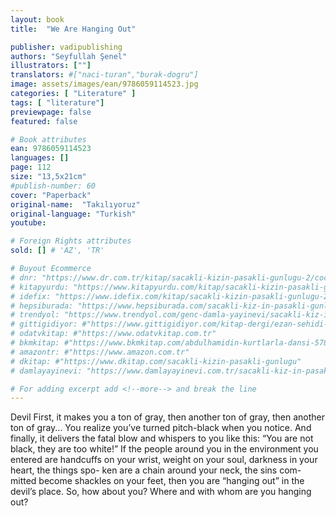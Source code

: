 ```yaml
---
layout: book
title:  "We Are Hanging Out"

publisher: vadipublishing
authors: "Seyfullah Şenel"
illustrators: [""]
translators: #["naci-turan","burak-dogru"]
image: assets/images/ean/9786059114523.jpg
categories: [ "Literature" ]
tags: [ "literature"]
previewpage: false
featured: false

# Book attributes
ean: 9786059114523
languages: []
page: 112
size: "13,5x21cm"
#publish-number: 60
cover: "Paperback"
original-name:  "Takılıyoruz"
original-language: "Turkish"
youtube:

# Foreign Rights attributes
sold: [] # 'AZ', 'TR'

# Buyout Ecommerce
# dnr: "https://www.dr.com.tr/kitap/sacakli-kizin-pasakli-gunlugu-2/cocuk-ve-genclik/genclik-10-yas/roman-oyku/urunno=0001893059001"
# kitapyurdu: "https://www.kitapyurdu.com/kitap/sacakli-kizin-pasakli-gunlugu-2-/560122.html&filter_name=Sa%C3%A7akl%C4%B1+K%C4%B1z%27%C4%B1n+Pasakl%C4%B1+G%C3%BCnl%C3%BC%C4%9F%C3%BC+2"
# idefix: "https://www.idefix.com/kitap/sacakli-kizin-pasakli-gunlugu-2/cocuk-ve-genclik/genclik-10-yas/roman-oyku/urunno=0001893059001"
# hepsiburada: "https://www.hepsiburada.com/sacakli-kiz-in-pasakli-gunlugu-2-damla-yayinevi-p-HBV000012ER86"
# trendyol: "https://www.trendyol.com/genc-damla-yayinevi/sacakli-kiz-in-pasakli-gunlugu-2-p-54825777"
# gittigidiyor: #"https://www.gittigidiyor.com/kitap-dergi/ezan-sehidi-adnan-menderes_pdp_732728793"
# odatvkitap: #"https://www.odatvkitap.com.tr"
# bkmkitap: #"https://www.bkmkitap.com/abdulhamidin-kurtlarla-dansi-578226"
# amazontr: #"https://www.amazon.com.tr"
# dkitap: #"https://www.dkitap.com/sacakli-kizin-pasakli-gunlugu"
# damlayayinevi: "https://www.damlayayinevi.com.tr/sacakli-kiz-in-pasakli-gunlugu-2-bu-iste-bi-terslik-var"

# For adding excerpt add <!--more--> and break the line
---
```

Devil First, it makes you a ton of gray, then
another ton of gray, then another ton of gray... You
realize you’ve turned pitch-black when you notice.
And finally, it delivers the fatal blow and whispers
to you like this: “You are not black, they are too
white!”
If the people around you in the environment you
entered are handcuffs on your wrist, weight on
your soul, darkness in your heart, the things spo-
ken are a chain around your neck, the sins com-
mitted become shackles on your feet, then you are
“hanging out” in the devil’s place.
So, how about you? Where and with whom are
you hanging out?
<!--more--> 

